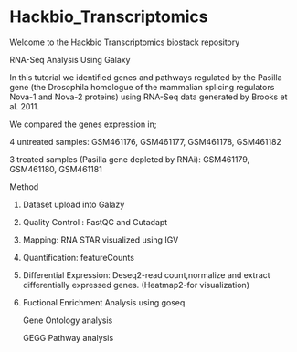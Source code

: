 # Hackbio_Transcriptomics
Welcome to the Hackbio Transcriptomics biostack repository



RNA-Seq Analysis Using Galaxy

In this tutorial we identified genes and pathways regulated by the Pasilla gene (the Drosophila homologue of the mammalian splicing regulators Nova-1 and Nova-2 proteins) using RNA-Seq data generated by Brooks et al. 2011.

We compared the genes expression in; 

4 untreated samples: GSM461176, GSM461177, GSM461178, GSM461182

3 treated samples (Pasilla gene depleted by RNAi): GSM461179, GSM461180, GSM461181

Method

1. Dataset upload into Galazy
2. Quality Control : FastQC and Cutadapt
3. Mapping: RNA STAR visualized using IGV
4. Quantification: featureCounts
5. Differential Expression: Deseq2-read count,normalize and extract differentially expressed genes. (Heatmap2-for visualization)
6. Fuctional Enrichment Analysis using goseq

    Gene Ontology analysis
    
    GEGG Pathway analysis

